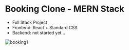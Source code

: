 # Booking Clone - MERN Stack

- Full Stack Project
- Frontend: React + Standard CSS
- Backend: not started yet...

![booking1](https://user-images.githubusercontent.com/120139042/224329939-c1db8ebe-00dd-4207-80b0-c77b053311e1.png)


